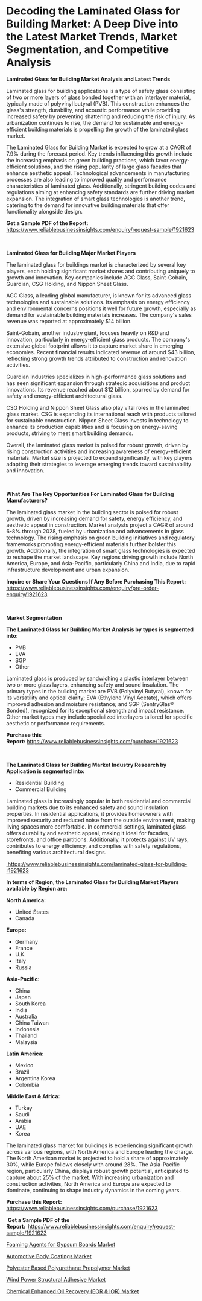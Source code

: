 <p><h1>Decoding the Laminated Glass for Building Market: A Deep Dive into the Latest Market Trends, Market Segmentation, and Competitive Analysis</h1></p><p><strong>Laminated Glass for Building Market Analysis and Latest Trends</strong></p>
<p><p>Laminated glass for building applications is a type of safety glass consisting of two or more layers of glass bonded together with an interlayer material, typically made of polyvinyl butyral (PVB). This construction enhances the glass's strength, durability, and acoustic performance while providing increased safety by preventing shattering and reducing the risk of injury. As urbanization continues to rise, the demand for sustainable and energy-efficient building materials is propelling the growth of the laminated glass market.</p><p>The Laminated Glass for Building Market is expected to grow at a CAGR of 7.9% during the forecast period. Key trends influencing this growth include the increasing emphasis on green building practices, which favor energy-efficient solutions, and the rising popularity of large glass facades that enhance aesthetic appeal. Technological advancements in manufacturing processes are also leading to improved quality and performance characteristics of laminated glass. Additionally, stringent building codes and regulations aiming at enhancing safety standards are further driving market expansion. The integration of smart glass technologies is another trend, catering to the demand for innovative building materials that offer functionality alongside design.</p></p>
<p><strong>Get a Sample PDF of the Report:&nbsp;</strong> <a href="https://www.reliablebusinessinsights.com/enquiry/request-sample/1921623?utm_campaign=117&utm_medium=2&utm_source=Github&utm_content=ia&utm_term=03042025&utm_id=laminated-glass-for-building">https://www.reliablebusinessinsights.com/enquiry/request-sample/1921623</a></p>
<p>&nbsp;</p>
<p><strong>Laminated Glass for Building Major Market Players</strong></p>
<p><p>The laminated glass for buildings market is characterized by several key players, each holding significant market shares and contributing uniquely to growth and innovation. Key companies include AGC Glass, Saint-Gobain, Guardian, CSG Holding, and Nippon Sheet Glass.</p><p>AGC Glass, a leading global manufacturer, is known for its advanced glass technologies and sustainable solutions. Its emphasis on energy efficiency and environmental concerns positions it well for future growth, especially as demand for sustainable building materials increases. The company's sales revenue was reported at approximately $14 billion.</p><p>Saint-Gobain, another industry giant, focuses heavily on R&D and innovation, particularly in energy-efficient glass products. The company's extensive global footprint allows it to capture market share in emerging economies. Recent financial results indicated revenue of around $43 billion, reflecting strong growth trends attributed to construction and renovation activities.</p><p>Guardian Industries specializes in high-performance glass solutions and has seen significant expansion through strategic acquisitions and product innovations. Its revenue reached about $12 billion, spurred by demand for safety and energy-efficient architectural glass.</p><p>CSG Holding and Nippon Sheet Glass also play vital roles in the laminated glass market. CSG is expanding its international reach with products tailored for sustainable construction. Nippon Sheet Glass invests in technology to enhance its production capabilities and is focusing on energy-saving products, striving to meet smart building demands.</p><p>Overall, the laminated glass market is poised for robust growth, driven by rising construction activities and increasing awareness of energy-efficient materials. Market size is projected to expand significantly, with key players adapting their strategies to leverage emerging trends toward sustainability and innovation.</p></p>
<p>&nbsp;</p>
<p><strong>What Are The Key Opportunities For Laminated Glass for Building Manufacturers?</strong></p>
<p><p>The laminated glass market in the building sector is poised for robust growth, driven by increasing demand for safety, energy efficiency, and aesthetic appeal in construction. Market analysts project a CAGR of around 6-8% through 2028, fueled by urbanization and advancements in glass technology. The rising emphasis on green building initiatives and regulatory frameworks promoting energy-efficient materials further bolster this growth. Additionally, the integration of smart glass technologies is expected to reshape the market landscape. Key regions driving growth include North America, Europe, and Asia-Pacific, particularly China and India, due to rapid infrastructure development and urban expansion.</p></p>
<p><strong>Inquire or Share Your Questions If Any Before Purchasing This Report:</strong> <a href="https://www.reliablebusinessinsights.com/enquiry/pre-order-enquiry/1921623?utm_campaign=117&utm_medium=2&utm_source=Github&utm_content=ia&utm_term=03042025&utm_id=laminated-glass-for-building">https://www.reliablebusinessinsights.com/enquiry/pre-order-enquiry/1921623</a></p>
<p>&nbsp;</p>
<p><strong>Market Segmentation</strong></p>
<p><strong>The Laminated Glass for Building Market Analysis by types is segmented into:</strong></p>
<p><ul><li>PVB</li><li>EVA</li><li>SGP</li><li>Other</li></ul></p>
<p><p>Laminated glass is produced by sandwiching a plastic interlayer between two or more glass layers, enhancing safety and sound insulation. The primary types in the building market are PVB (Polyvinyl Butyral), known for its versatility and optical clarity; EVA (Ethylene Vinyl Acetate), which offers improved adhesion and moisture resistance; and SGP (SentryGlas® Bonded), recognized for its exceptional strength and impact resistance. Other market types may include specialized interlayers tailored for specific aesthetic or performance requirements.</p></p>
<p><strong>Purchase this Report:&nbsp;</strong><a href="https://www.reliablebusinessinsights.com/purchase/1921623?utm_campaign=117&utm_medium=2&utm_source=Github&utm_content=ia&utm_term=03042025&utm_id=laminated-glass-for-building">https://www.reliablebusinessinsights.com/purchase/1921623</a></p>
<p>&nbsp;</p>
<p><strong>The Laminated Glass for Building Market Industry Research by Application is segmented into:</strong></p>
<p><ul><li>Residential Building</li><li>Commercial Building</li></ul></p>
<p><p>Laminated glass is increasingly popular in both residential and commercial building markets due to its enhanced safety and sound insulation properties. In residential applications, it provides homeowners with improved security and reduced noise from the outside environment, making living spaces more comfortable. In commercial settings, laminated glass offers durability and aesthetic appeal, making it ideal for facades, storefronts, and office partitions. Additionally, it protects against UV rays, contributes to energy efficiency, and complies with safety regulations, benefiting various architectural designs.</p></p>
<p><a href="https://www.reliablebusinessinsights.com/laminated-glass-for-building-r1921623?utm_campaign=117&utm_medium=2&utm_source=Github&utm_content=ia&utm_term=03042025&utm_id=laminated-glass-for-building">&nbsp;https://www.reliablebusinessinsights.com/laminated-glass-for-building-r1921623</a></p>
<p><strong>In terms of Region, the Laminated Glass for Building Market Players available by Region are:</strong></p>
<p>
    <p> <strong> North America: </strong>
        <ul>
            <li>United States</li>
            <li>Canada</li>
        </ul>
        </p> 
    <p> <strong> Europe: </strong>
        <ul>
            <li>Germany</li>
            <li>France</li>
            <li>U.K.</li>
            <li>Italy</li>
            <li>Russia</li>
        </ul>
        </p> 
    <p> <strong> Asia-Pacific: </strong>
        <ul>
            <li>China</li>
            <li>Japan</li>
            <li>South Korea</li>
            <li>India</li>
            <li>Australia</li>
            <li>China Taiwan</li>
            <li>Indonesia</li>
            <li>Thailand</li>
            <li>Malaysia</li>
        </ul>
        </p> 
    <p> <strong> Latin America: </strong>
        <ul>
            <li>Mexico</li>
            <li>Brazil</li>
            <li>Argentina Korea</li>
            <li>Colombia</li>
        </ul>
        </p> 
    <p> <strong> Middle East & Africa: </strong>
        <ul>
            <li>Turkey</li>
            <li>Saudi</li>
            <li>Arabia</li>
            <li>UAE</li>
            <li>Korea</li>
        </ul>
    </p>
    </p>
<p><p>The laminated glass market for buildings is experiencing significant growth across various regions, with North America and Europe leading the charge. The North American market is projected to hold a share of approximately 30%, while Europe follows closely with around 28%. The Asia-Pacific region, particularly China, displays robust growth potential, anticipated to capture about 25% of the market. With increasing urbanization and construction activities, North America and Europe are expected to dominate, continuing to shape industry dynamics in the coming years.</p></p>
<p><strong>Purchase this Report: </strong><a href="https://www.reliablebusinessinsights.com/purchase/1921623?utm_campaign=117&utm_medium=2&utm_source=Github&utm_content=ia&utm_term=03042025&utm_id=laminated-glass-for-building">https://www.reliablebusinessinsights.com/purchase/1921623</a></p>
<p>&nbsp;<strong>Get a Sample PDF of the Report:&nbsp;&nbsp;</strong><a href="https://www.reliablebusinessinsights.com/enquiry/request-sample/1921623?utm_campaign=117&utm_medium=2&utm_source=Github&utm_content=ia&utm_term=03042025&utm_id=laminated-glass-for-building">https://www.reliablebusinessinsights.com/enquiry/request-sample/1921623</a></p>
<p><strong></strong></p>
<p><p><a href="https://github.com/seyalshudae7/Market-Research-Report-List-1/blob/main/foaming-agents-for-gypsum-boards-market.md?utm_campaign=117&utm_medium=2&utm_source=Github&utm_content=ia&utm_term=03042025&utm_id=laminated-glass-for-building">Foaming Agents for Gypsum Boards Market</a></p><p><a href="https://github.com/oliffzillamv/Market-Research-Report-List-1/blob/main/automotive-body-coatings-market.md?utm_campaign=117&utm_medium=2&utm_source=Github&utm_content=ia&utm_term=03042025&utm_id=laminated-glass-for-building">Automotive Body Coatings Market</a></p><p><a href="https://github.com/koskasislo39/Market-Research-Report-List-1/blob/main/polyester-based-polyurethane-prepolymer-market.md?utm_campaign=117&utm_medium=2&utm_source=Github&utm_content=ia&utm_term=03042025&utm_id=laminated-glass-for-building">Polyester Based Polyurethane Prepolymer Market</a></p><p><a href="https://github.com/baetahassaz6/Market-Research-Report-List-1/blob/main/wind-power-structural-adhesive-market.md?utm_campaign=117&utm_medium=2&utm_source=Github&utm_content=ia&utm_term=03042025&utm_id=laminated-glass-for-building">Wind Power Structural Adhesive Market</a></p><p><a href="https://github.com/aaryaheron0c/Market-Research-Report-List-1/blob/main/chemical-enhanced-oil-recovery-eor-ior-market.md?utm_campaign=117&utm_medium=2&utm_source=Github&utm_content=ia&utm_term=03042025&utm_id=laminated-glass-for-building">Chemical Enhanced Oil Recovery (EOR & IOR) Market</a></p></p>